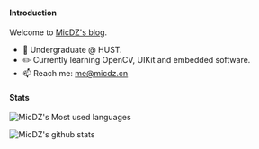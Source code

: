 

<!--
**MicDZ/MicDZ** is a ✨ _special_ ✨ repository because its `README.md` (this file) appears on your GitHub profile.

Here are some ideas to get you started:

- 🔭 I’m currently working on ...
- 🌱 I’m currently learning ...
- 👯 I’m looking to collaborate on ...
- 🤔 I’m looking for help with ...
- 💬 Ask me about ...
- 📫 How to reach me: ...
- 😄 Pronouns: ...
- ⚡ Fun fact: ...
-->
#### Introduction
Welcome to [MicDZ's blog](https://www.micdz.cn).

- 🏫 Undergraduate @ HUST.
- ✏️ Currently learning OpenCV, UIKit and embedded software.
- 📫 Reach me: [me@micdz.cn](mailto:me@micdz.cn)


#### Stats
![MicDZ's Most used languages](https://github-readme-stats.vercel.app/api/top-langs?username=MicDZ&show_icons=true&count_private=false&hide=html)

![MicDZ's github stats](https://github-readme-stats.vercel.app/api?username=MicDZ)
